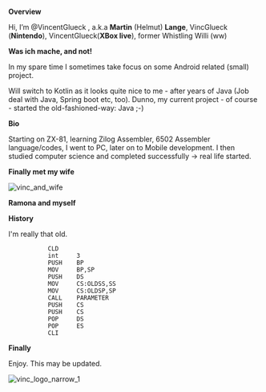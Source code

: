 **Overview**

Hi, I’m @VincentGlueck , a.k.a **Martin** (Helmut) **Lange**, VincGlueck (__Nintendo__), VincentGlueck(__XBox live__), former Whistling Willi (ww)

**Was ich mache, and not!**

In my spare time I sometimes take focus on some Android related (small) project.

Will switch to Kotlin as it looks quite nice to me - after years of Java (Job deal with Java, Spring boot etc, too).
Dunno, my current project - of course - started the old-fashioned-way: Java ;-)

**Bio**

Starting on ZX-81, learning Zilog Assembler, 6502 Assembler language/codes, I went to PC, later on to Mobile development.
I then studied computer science and completed successfully -> real life started.

**Finally met my wife**

![vinc_and_wife](https://github.com/VincentGlueck/VincentGlueck/assets/139572548/ab54f299-069c-4705-bb28-7c496cfbabb3)

__Ramona and myself__

**History**

I'm really that old.

               CLD
               int     3
               PUSH    BP
               MOV     BP,SP
               PUSH    DS
               MOV     CS:OLDSS,SS
               MOV     CS:OLDSP,SP
               CALL    PARAMETER
               PUSH    CS
               PUSH    CS
               POP     DS
               POP     ES
               CLI

**Finally**

Enjoy. This may be updated.

![vinc_logo_narrow_1](https://github.com/VincentGlueck/VincentGlueck/assets/139572548/973c4c29-146a-41fb-912d-5b21ddc22481)




